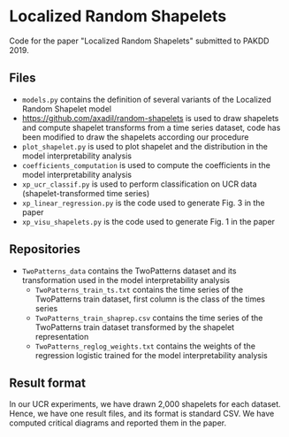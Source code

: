 # Localized Random Shapelets

Code for the paper "Localized Random Shapelets" submitted to PAKDD 2019.

## Files
 
- `models.py` contains the definition of several variants of the Localized Random Shapelet model
- <https://github.com/axadil/random-shapelets> is used to draw shapelets and compute shapelet transforms from a time series dataset, code has been modified to draw the shapelets according our procedure
- `plot_shapelet.py` is used to plot shapelet and the distribution in the model interpretability analysis
- `coefficients_computation` is used to compute the coefficients in the model interpretability analysis
- `xp_ucr_classif.py` is used to perform classification on UCR data (shapelet-transformed time series)
- `xp_linear_regression.py` is the code used to generate Fig. 3 in the paper
- `xp_visu_shapelets.py` is the code used to generate Fig. 1 in the paper

## Repositories

- `TwoPatterns_data` contains the TwoPatterns dataset and its transformation used in the model interpretability analysis
	- `TwoPatterns_train_ts.txt` contains the time series of the TwoPatterns train dataset, first column is the class of the times series
	- `TwoPatterns_train_shaprep.csv` contains the time series of the TwoPatterns train dataset transformed by the shapelet representation
	- `TwoPatterns_reglog_weights.txt` contains the weights of the regression logistic trained for the model interpretability analysis

## Result format

In our UCR experiments, we have drawn 2,000 shapelets for each dataset.
Hence, we have one result files, and its format is standard CSV.
We have computed critical diagrams and reported them in the paper. 

